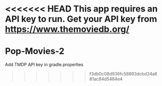 <<<<<<< HEAD
This app requires an API key to run. Get your API key from https://www.themoviedb.org/
=======
# Pop-Movies-2
Add TMDP API key in gradle.properties
>>>>>>> f3db0c08d936fc58893dcbd24a681ac84d5484e4
